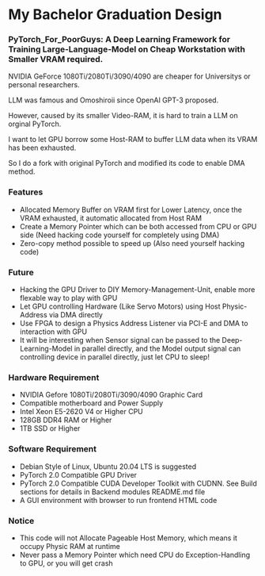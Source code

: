 # My Bachelor Graduation Design

### PyTorch_For_PoorGuys: A Deep Learning Framework for Training Large-Language-Model on Cheap Workstation with Smaller VRAM required.

NVIDIA GeForce 1080Ti/2080Ti/3090/4090 are cheaper for Universitys or personal researchers.

LLM was famous and Omoshiroii since OpenAI GPT-3 proposed.

However, caused by its smaller Video-RAM, it is hard to train a LLM on orginal PyTorch.

I want to let GPU borrow some Host-RAM to buffer LLM data when its VRAM has been exhausted.

So I do a fork with original PyTorch and modified its code to enable DMA method.

### Features

- Allocated Memory Buffer on VRAM first for Lower Latency, once the VRAM exhausted, it automatic allocated from Host RAM
- Create a Memory Pointer which can be both accessed from CPU or GPU side (Need hacking code yourself for completely using DMA)
- Zero-copy method possible to speed up (Also need yourself hacking code)

### Future

- Hacking the GPU Driver to DIY Memory-Management-Unit, enable more flexable way to play with GPU
- Let GPU controlling Hardware (Like Servo Motors) using Host Physic-Address via DMA directly
- Use FPGA to design a Physics Address Listener via PCI-E and DMA to interaction with GPU
- It will be interesting when Sensor signal can be passed to the Deep-Learning-Model in parallel directly, and the Model output signal can controlling device in parallel directly, just let CPU to sleep!

### Hardware Requirement

- NVIDIA Gefore 1080Ti/2080Ti/3090/4090 Graphic Card
- Compatible motherboard and Power Supply
- Intel Xeon E5-2620 V4 or Higher CPU
- 128GB DDR4 RAM or Higher
- 1TB SSD or Higher

### Software Requirement

- Debian Style of Linux, Ubuntu 20.04 LTS is suggested
- PyTorch 2.0 Compatible GPU Driver
- PyTorch 2.0 Compatible CUDA Developer Toolkit with CUDNN. See Build sections for details in Backend modules README.md file
- A GUI environment with browser to run frontend HTML code

### Notice

- This code will not Allocate Pageable Host Memory, which means it occupy Physic RAM at runtime
- Never pass a Memory Pointer which need CPU do Exception-Handling to GPU, or you will get crash